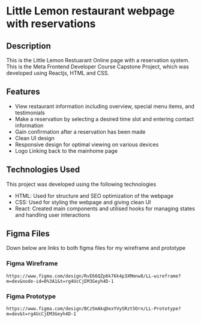 # Little Lemon restaurant webpage with reservations

## Description

This is the Little Lemon Restuarant Online page with a reservation system. This is the Meta Frontend Developer Course Capstone Project, which was developed using Reactjs, HTML and CSS.

## Features

  - View restaurant information including overview, special menu items, and testimonials
  - Make a reservation by selecting a desired time slot and entering contact information
  - Gain confirmation after a reservation has been made
  - Clean UI design
  - Responsive design for optimal viewing on various devices
  - Logo Linking back to the mainhome page

## Technologies Used

This project was developed using the following technologies

  - HTML: Used for structure and SEO optimization of the webpage
  - CSS: Used for styling the webpage and giving clean UI
  - React: Created main components and utilised hooks for managing states and handling user interactions

  ## Figma Files
  Down below are links to both figma files for my wireframe and prototype
  ### Figma Wireframe
    https://www.figma.com/design/RvE66QZp6k76k4p3XMmnw8/LL-wireframe?m=dev&node-id=0%3A1&t=rg4UcCjEM3Geyh4D-1
  ### Figma Prototype
    https://www.figma.com/design/BCz5mAkqDexYVySRzt5Orn/LL-Prototype?m=dev&t=rg4UcCjEM3Geyh4D-1